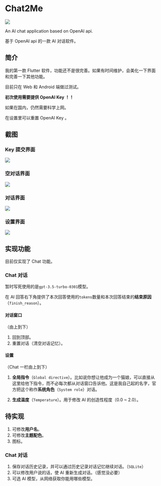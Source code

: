 # Chat2Me

![](https://github.com/YenalyLiew/Chat2Me/blob/master/assets/logo/ctm_launcher_round.png)

An AI chat application based on OpenAI api.

基于 OpenAI api 的一款 AI 对话软件。

## 简介

我的第一款 Flutter 软件，功能还不是很完善。如果有时间维护，会美化一下界面和完善一下其他功能。

目前只在 Web 和 Android 端做过测试。

**初次使用需要提供 OpenAI Key ！！**

如果在国内，仍然需要科学上网。

在设置里可以重置 OpenAI Key 。

## 截图

### Key 提交界面

![](https://github.com/YenalyLiew/Chat2Me/blob/master/screenshot/submit_interface.jpg)

### 空对话界面

![](https://github.com/YenalyLiew/Chat2Me/blob/master/screenshot/empty_chat_interface.jpg)

### 对话界面

![](https://github.com/YenalyLiew/Chat2Me/blob/master/screenshot/chat_interface.jpg)

### 设置界面

![](https://github.com/YenalyLiew/Chat2Me/blob/master/screenshot/settings_interface.jpg)

## 实现功能

目前仅实现了 Chat 功能。

### Chat 对话

暂时写死使用的是`gpt-3.5-turbo-0301`模型。

在 AI 回答右下角提供了本次回答使用的`tokens`数量和本次回答结束的**结束原因**（`finish_reason`）。

#### 对话窗口

（由上到下）

1. 回到顶部。
2. 重置对话（清空对话记忆）。

#### 设置

（Chat 一栏由上到下）

1. **全局指令**（`Global directive`）。比如说你想让他成为一个猫娘，可以直接从这里给他下指令，而不必每次都从对话窗口告诉他。这是我自己起的名字，官方把这个称作**系统角色**（`System role`）对话。

2. **生成温度**（`Temperature`）。用于修改 AI 的创造性程度（0.0 ~ 2.0）。

## 待实现

1. 可修改**用户名**。
2. 可修改**主题配色**。
4. 图标。

### Chat 对话

1. 保存对话历史记录，并可以通过历史记录对话记忆继续对话。（`SQLite`）
2. 可以修改用户说的话，使 AI 重新生成对话。（感觉没必要）
3. 可选 AI 模型，从网络获取你能用哪些模型。
